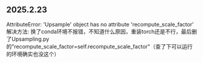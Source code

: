 ## 2025.2.23
AttributeError: 'Upsample' object has no attribute 'recompute_scale_factor'
解决方法: 换了conda环境不报错，不知道什么原因，重装torch还是不行，最后删了Upsampling.py的"recompute_scale_factor=self.recompute_scale_factor"（查了下可以运行的环境确实也没这个）

